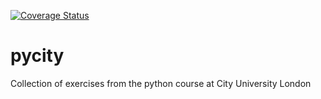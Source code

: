 [![Coverage Status](https://coveralls.io/repos/dennyb87/pycity/badge.svg?branch=master&service=github)](https://coveralls.io/github/dennyb87/pycity?branch=master)

# pycity
Collection of exercises from the python course at City University London
